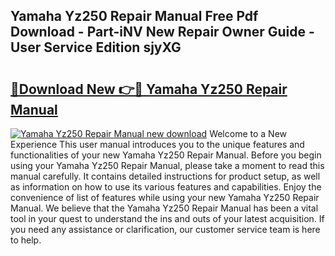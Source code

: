 ## Yamaha Yz250 Repair Manual Free Pdf Download - Part-iNV New Repair Owner Guide - User Service Edition sjyXG

# <h2><a href="http://bc58803.oget.top/?id=Yamaha+Yz250+Repair+Manual">🔗Download New 👉🔴 Yamaha Yz250 Repair Manual</a></h2>

[![Yamaha Yz250 Repair Manual new download](https://i.imgur.com/5g1atiW.png)](http://bc58803.oget.top/?id=Yamaha+Yz250+Repair+Manual)
Welcome to a New Experience This user manual introduces you to the unique features and functionalities of your new Yamaha Yz250 Repair Manual. Before you begin using your Yamaha Yz250 Repair Manual, please take a moment to read this manual carefully. It contains detailed instructions for product setup, as well as information on how to use its various features and capabilities. Enjoy the convenience of list of features while using your new Yamaha Yz250 Repair Manual. We believe that the Yamaha Yz250 Repair Manual has been a vital tool in your quest to understand the ins and outs of your latest acquisition. If you need any assistance or clarification, our customer service team is here to help.
